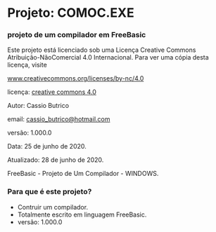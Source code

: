 # Projeto: COMOC.EXE

 ### projeto de um compilador em FreeBasic ###

 Este projeto está licenciado sob uma
 Licença Creative Commons
 Atribuição-NãoComercial 4.0 Internacional.
 Para ver uma cópia desta licença, visite

 www.creativecommons.org/licenses/by-nc/4.0

 licença: [creative commons 4.0](http://creativecommons.org/licenses/by-nc/4.0/)

 Autor: Cassio Butrico

 email: cassio_butrico@hotmail.com

 versão: 1.000.0

 Data: 25 de junho de 2020.
 
 Atualizado: 28 de junho de 2020.
 
FreeBasic - Projeto de Um Compilador - WINDOWS.

### Para que é este projeto? ###

* Contruir um compilador.
* Totalmente escrito em linguagem FreeBasic.
* versão: 1.000.0

